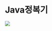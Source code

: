 <h1>Java정복기</h1>

<img src="https://img1.daumcdn.net/thumb/R1280x0/?scode=mtistory2&fname=https%3A%2F%2Fblog.kakaocdn.net%2Fdn%2F92trm%2FbtsDJS3nbNM%2FV6jcFQTJwJ8zyKdWVpUAV0%2Fimg.png">
